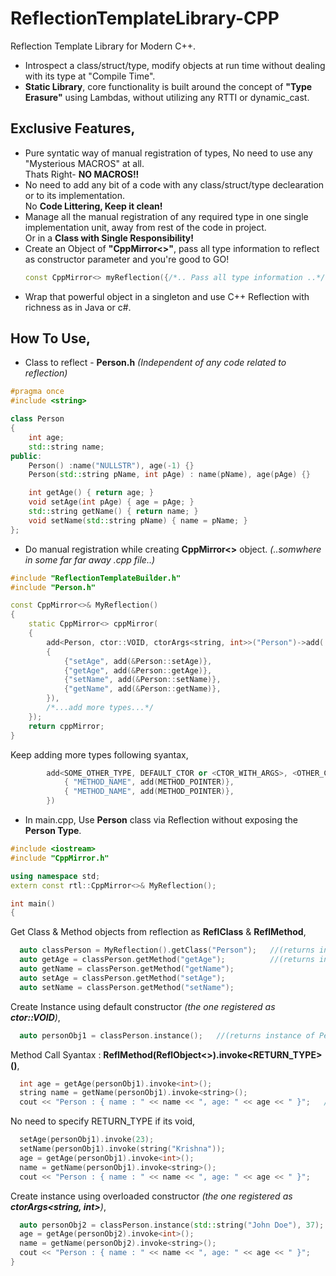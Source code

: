 # ReflectionTemplateLibrary-CPP
Reflection Template Library for Modern C++.
- Introspect a class/struct/type, modify objects at run time without dealing with its type at "Compile Time".
- **Static Library**, core functionality is built around the concept of **"Type Erasure"** using Lambdas, without utilizing any RTTI or dynamic_cast.
## Exclusive Features,
- Pure syntatic way of manual registration of types, No need to use any "Mysterious MACROS" at all.</br>Thats Right- **NO MACROS!!**
- No need to add any bit of a code with any class/struct/type declearation or to its implementation.</br>No **Code Littering, Keep it clean!**
- Manage all the manual registration of any required type in one single implementation unit, away from rest of the code in project.</br>Or in a **Class with Single Responsibility!**
- Create an Object of **"CppMirror<>"**, pass all type information to reflect as constructor parameter and you're good to GO!
  ```c++
  const CppMirror<> myReflection({/*.. Pass all type information ..*/});
  ```
- Wrap that powerful object in a singleton and use C++ Reflection with richness as in Java or c#.

## How To Use,
- Class to reflect - **Person.h** *(Independent of any code related to reflection)*
```c++
#pragma once
#include <string>

class Person
{
    int age;
    std::string name;
public:
    Person() :name("NULLSTR"), age(-1) {}
    Person(std::string pName, int pAge) : name(pName), age(pAge) {}

    int getAge() { return age; }
    void setAge(int pAge) { age = pAge; }
    std::string getName() { return name; }
    void setName(std::string pName) { name = pName; }
};
```
- Do manual registration while creating **CppMirror<>** object.   *(..somwhere in some far far away .cpp file..)*
```c++
#include "ReflectionTemplateBuilder.h"
#include "Person.h"

const CppMirror<>& MyReflection() 
{
    static CppMirror<> cppMirror(
    {
        add<Person, ctor::VOID, ctorArgs<string, int>>("Person")->add(
        {
            {"setAge", add(&Person::setAge)},
            {"getAge", add(&Person::getAge)},
            {"setName", add(&Person::setName)},
            {"getName", add(&Person::getName)},
        }),
        /*...add more types...*/
    });
    return cppMirror;
}
```
Keep adding more types following syantax,
```c++
        add<SOME_OTHER_TYPE, DEFAULT_CTOR or <CTOR_WITH_ARGS>, <OTHER_CTOR_OVERLOAD>...>("TYPE_NAME")->add({
            { "METHOD_NAME", add(METHOD_POINTER)},
            { "METHOD_NAME", add(METHOD_POINTER)},
        })
```
- In main.cpp, Use **Person** class via Reflection without exposing the **Person Type**.
```c++
#include <iostream>
#include "CppMirror.h"

using namespace std;
extern const rtl::CppMirror<>& MyReflection();

int main()
{
```
Get Class & Method objects from reflection as **ReflClass** & **ReflMethod**,
```c++
  auto classPerson = MyReflection().getClass("Person");   //(returns instance of ReflClass)
  auto getAge = classPerson.getMethod("getAge");          //(returns instance of ReflMethod)
  auto getName = classPerson.getMethod("getName");
  auto setAge = classPerson.getMethod("setAge");
  auto setName = classPerson.getMethod("setName");
```
Create Instance using default constructor *(the one registered as **ctor::VOID**)*,
```c++
  auto personObj1 = classPerson.instance();	  //(returns instance of Person wrapped in ReflObject<>)
```
Method Call Syantax : **ReflMethod(ReflObject<>).invoke<RETURN_TYPE>()**,
```c++
  int age = getAge(personObj1).invoke<int>();
  string name = getName(personObj1).invoke<string>();
  cout << "Person : { name : " << name << ", age: " << age << " }";   //Outs- Person : { name : NULLSTR, age: -1 }
```
No need to specify RETURN_TYPE if its void,
```c++
  setAge(personObj1).invoke(23);
  setName(personObj1).invoke(string("Krishna"));
  age = getAge(personObj1).invoke<int>();
  name = getName(personObj1).invoke<string>();
  cout << "Person : { name : " << name << ", age: " << age << " }";     //Outs- Person : { name : Krishna, age: 23 }
```
Create instance using overloaded constructor *(the one registered as **ctorArgs<string, int>**)*,
```c++
  auto personObj2 = classPerson.instance(std::string("John Doe"), 37);
  age = getAge(personObj2).invoke<int>();
  name = getName(personObj2).invoke<string>();
  cout << "Person : { name : " << name << ", age: " << age << " }";     //Outs- Person : { name : John Doe, age: 37 }
}
```
